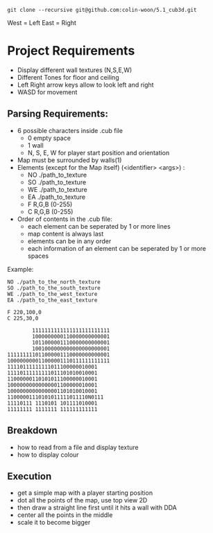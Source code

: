 
```
git clone --recursive git@github.com:colin-woon/5.1_cub3d.git
```
West = Left
East = Right
# Project Requirements
- Display different wall textures (N,S,E,W)
- Different Tones for floor and ceiling
- Left Right arrow keys allow to look left and right
- WASD for movement

## Parsing Requirements:
- 6 possible characters inside .cub file
	- 0 empty space
	- 1 wall
	- N, S, E, W for player start position and orientation
- Map must be surrounded by walls(1)
- Elements (except for the Map itself) (\<identifier> \<args>) :
	- NO ./path_to_texture
	- SO ./path_to_texture
	- WE ./path_to_texture
	- EA ./path_to_texture
	- F R,G,B (0-255)
	- C R,G,B (0-255)
- Order of contents in the .cub file:
	- each element can be seperated by 1 or more lines
	- map content is always last
	- elements can be in any order
	- each information of an element can be seperated by 1 or more spaces

Example:
```
NO ./path_to_the_north_texture
SO ./path_to_the_south_texture
WE ./path_to_the_west_texture
EA ./path_to_the_east_texture

F 220,100,0
C 225,30,0

        1111111111111111111111111
        1000000000110000000000001
        1011000001110000000000001
        1001000000000000000000001
111111111011000001110000000000001
100000000011000001110111111111111
11110111111111011100000010001
11110111111111011101010010001
11000000110101011100000010001
10000000000000001100000010001
10000000000000001101010010001
11000001110101011111011110N0111
11110111 1110101 101111010001
11111111 1111111 111111111111
```

## Breakdown
- how to read from a file and display texture
- how to display colour


## Execution
- get a simple map with a player starting position
- dot all the points of the map, use top view 2D
- then draw a straight line first until it hits a wall with DDA
- center all the points in the middle
- scale it to become bigger
